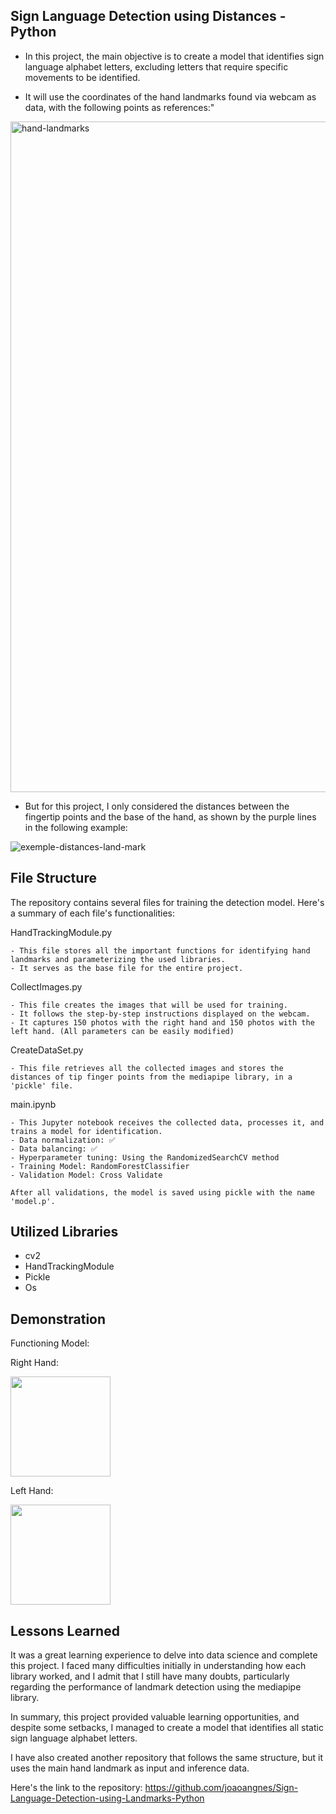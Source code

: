 Sign Language Detection using Distances - Python
-
- In this project, the main objective is to create a model that identifies sign language alphabet letters, excluding letters that require specific movements to be identified.

- It will use the coordinates of the hand landmarks found via webcam as data, with the following points as references:"
<img width="1073" alt="hand-landmarks" src="https://github.com/joaoangnes/Sign-Language-Detection-using-Landmarks-Python/assets/74597614/b57347b6-7a5a-4132-bba2-7761222d9182">

- But for this project, I only considered the distances between the fingertip points and the base of the hand, as shown by the purple lines in the following example:

![exemple-distances-land-mark](https://github.com/joaoangnes/Sign-Language-Detection-using-Distances-Python/assets/74597614/b922d1c5-758f-4a35-9992-21336b977558)

## File Structure

The repository contains several files for training the detection model. Here's a summary of each file's functionalities:

HandTrackingModule.py

    - This file stores all the important functions for identifying hand landmarks and parameterizing the used libraries.
    - It serves as the base file for the entire project.

CollectImages.py

    - This file creates the images that will be used for training.
    - It follows the step-by-step instructions displayed on the webcam.
    - It captures 150 photos with the right hand and 150 photos with the left hand. (All parameters can be easily modified)

CreateDataSet.py

    - This file retrieves all the collected images and stores the distances of tip finger points from the mediapipe library, in a 'pickle' file.

main.ipynb

    - This Jupyter notebook receives the collected data, processes it, and trains a model for identification.
    - Data normalization: ✅
    - Data balancing: ✅
    - Hyperparameter tuning: Using the RandomizedSearchCV method
    - Training Model: RandomForestClassifier
    - Validation Model: Cross Validate

    After all validations, the model is saved using pickle with the name 'model.p'.

## Utilized Libraries

- cv2
- HandTrackingModule
- Pickle
- Os

## Demonstration

Functioning Model:

Right Hand:

<img src="https://github.com/joaoangnes/Sign-Language-Detection-using-Landmarks-Python/assets/74597614/921901b6-9d83-4425-82f8-15e70ff40892" width="160">

Left Hand:

<img src="https://github.com/joaoangnes/Sign-Language-Detection-using-Landmarks-Python/assets/74597614/04e49807-cf29-404e-8a96-d73cd92013e2" width="160">

## Lessons Learned

It was a great learning experience to delve into data science and complete this project.
I faced many difficulties initially in understanding how each library worked, and I admit that I still have many doubts, particularly regarding the performance of landmark detection using the mediapipe library.

In summary, this project provided valuable learning opportunities, and despite some setbacks, I managed to create a model that identifies all static sign language alphabet letters.

I have also created another repository that follows the same structure, but it uses the main hand landmark as input and inference data. 

Here's the link to the repository: https://github.com/joaoangnes/Sign-Language-Detection-using-Landmarks-Python

